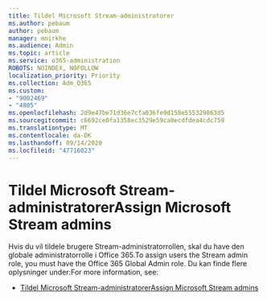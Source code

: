 ```yaml
---
title: Tildel Microsoft Stream-administratorer
ms.author: pebaum
author: pebaum
manager: mnirkhe
ms.audience: Admin
ms.topic: article
ms.service: o365-administration
ROBOTS: NOINDEX, NOFOLLOW
localization_priority: Priority
ms.collection: Adm_O365
ms.custom:
- "9002469"
- "4805"
ms.openlocfilehash: 2d9e47be71d36e7cfa036fe9d158e555329863d5
ms.sourcegitcommit: c6692ce0fa1358ec3529e59ca0ecdfdea4cdc759
ms.translationtype: MT
ms.contentlocale: da-DK
ms.lasthandoff: 09/14/2020
ms.locfileid: "47716023"
---
```

# <a name="assign-microsoft-stream-admins"></a><span data-ttu-id="7a3fa-102">Tildel Microsoft Stream-administratorer</span><span class="sxs-lookup"><span data-stu-id="7a3fa-102">Assign Microsoft Stream admins</span></span>

<span data-ttu-id="7a3fa-103">Hvis du vil tildele brugere Stream-administratorrollen, skal du have den globale administratorrolle i Office 365.</span><span class="sxs-lookup"><span data-stu-id="7a3fa-103">To assign users the Stream admin role, you must have the Office 365 Global Admin role.</span></span> <span data-ttu-id="7a3fa-104">Du kan finde flere oplysninger under:</span><span class="sxs-lookup"><span data-stu-id="7a3fa-104">For more information, see:</span></span>

- [<span data-ttu-id="7a3fa-105">Tildel Microsoft Stream-administratorer</span><span class="sxs-lookup"><span data-stu-id="7a3fa-105">Assign Microsoft Stream admins</span></span>](https://docs.microsoft.com/stream/assign-administrator-user-role)
